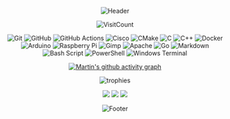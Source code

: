 <div align="center">

  ![Header](https://capsule-render.vercel.app/api?type=waving&height=250&color=282c34&text=Hi!%20My%20name%20is%20Martin&fontAlignY=38&fontColor=e5c07b)

  ![VisitCount](https://komarev.com/ghpvc/?username=martin-flaska&style=for-the-badge&color=282c34)

  ![Git](https://img.shields.io/badge/git-%23F05033.svg?style=for-the-badge&logo=git&logoColor=white)
  ![GitHub](https://img.shields.io/badge/github-%23121011.svg?style=for-the-badge&logo=github&logoColor=white)
  ![GitHub Actions](https://img.shields.io/badge/github%20actions-%232671E5.svg?style=for-the-badge&logo=githubactions&logoColor=white)
  ![Cisco](https://img.shields.io/badge/cisco-%23049fd9.svg?style=for-the-badge&logo=cisco&logoColor=black)
  ![CMake](https://img.shields.io/badge/CMake-%23008FBA.svg?style=for-the-badge&logo=cmake&logoColor=white)
  ![C](https://img.shields.io/badge/c-%2300599C.svg?style=for-the-badge&logo=c&logoColor=white)
  ![C++](https://img.shields.io/badge/c++-%2300599C.svg?style=for-the-badge&logo=c%2B%2B&logoColor=white)
  ![Docker](https://img.shields.io/badge/docker-%230db7ed.svg?style=for-the-badge&logo=docker&logoColor=white)
  ![Arduino](https://img.shields.io/badge/-Arduino-00979D?style=for-the-badge&logo=Arduino&logoColor=white)
  ![Raspberry Pi](https://img.shields.io/badge/-Raspberry_Pi-C51A4A?style=for-the-badge&logo=Raspberry-Pi)
  ![Gimp](https://img.shields.io/badge/Gimp-657D8B?style=for-the-badge&logo=gimp&logoColor=FFFFFF)
  ![Apache](https://img.shields.io/badge/apache-%23D42029.svg?style=for-the-badge&logo=apache&logoColor=white)
  ![Go](https://img.shields.io/badge/go-%2300ADD8.svg?style=for-the-badge&logo=go&logoColor=white)
  ![Markdown](https://img.shields.io/badge/markdown-%23000000.svg?style=for-the-badge&logo=markdown&logoColor=white)
  ![Bash Script](https://img.shields.io/badge/bash_script-%23121011.svg?style=for-the-badge&logo=gnu-bash&logoColor=white)
  ![PowerShell](https://img.shields.io/badge/PowerShell-%235391FE.svg?style=for-the-badge&logo=powershell&logoColor=white)
  ![Windows Terminal](https://img.shields.io/badge/Windows%20Terminal-%234D4D4D.svg?style=for-the-badge&logo=windows-terminal&logoColor=white)

  [![Martin's github activity graph](https://github-readme-activity-graph.vercel.app/graph?username=martin-flaska&custom_title=My%20contribution%20Graph&grid=true&area=true&area_color=e06c75&bg_color=282c34&hide_border=true&radius=16&color=e5c07b&line=e06c75&point=e06c75)](https://github.com/martin-flaska)

  ![trophies](https://github-profile-trophy.vercel.app/?username=martin-flaska&row=1&column=9&theme=onedark&no-frame=true&hide_border=true)
  
  ![](https://nirzak-streak-stats.vercel.app/?user=martin-flaska&theme=onedark&hide_border=true)
  ![](https://github-readme-stats.vercel.app/api?username=martin-flaska&theme=onedark&hide_border=true&include_all_commits=true&count_private=true)
  ![](https://github-readme-stats.vercel.app/api/top-langs/?username=martin-flaska&theme=onedark&hide_border=true&include_all_commits=true&count_private=true&layout=compact)

  ![Footer](https://capsule-render.vercel.app/api?type=waving&height=200&color=282c34&text=See%20you%20soon!&fontAlignY=70&fontColor=e5c07b&section=footer)

</div>
